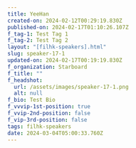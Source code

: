 ```yaml
---
title: YeeHan
created-on: 2024-02-12T00:29:19.830Z
published-on: 2024-02-17T01:10:26.107Z
f_tag-1: Test Tag 1
f_tag-2: Test Tag 2
layout: "[filhk-speakers].html"
slug: speaker-17-1
updated-on: 2024-02-17T00:19:19.830Z
f_organization: Starboard
f_title: ""
f_headshot:
  url: /assets/images/speaker-17-1.png
  alt: null
f_bio: Test Bio
f_vvvip-1st-position: true
f_vvip-2nd-position: false
f_vip-3rd-position: false
tags: filhk-speakers
date: 2024-03-04T05:00:33.760Z
---
```

